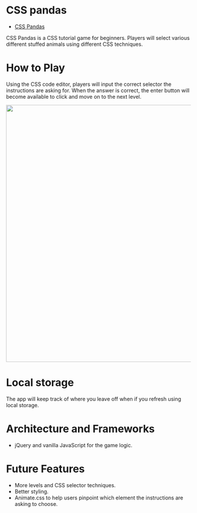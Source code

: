 # CSS pandas
+ [CSS Pandas](https://winstonjz.github.io/return_gnome/)

CSS Pandas is a CSS tutorial game for beginners. Players will select various different stuffed animals using different CSS techniques.

# How to Play
Using the CSS code editor, players will input the correct selector the instructions are asking for. When the answer is correct, the enter button will become available to click and move on to the next level.

<img src="./imgs/how_to_play.gif" style="width: 700px;"/>


# Local storage

The app will keep track of where you leave off when if you refresh using local storage.


# Architecture and Frameworks

* jQuery and vanilla JavaScript for the game logic.

# Future Features

* More levels and CSS selector techniques.
* Better styling.
* Animate.css to help users pinpoint which element the instructions are asking to choose.
